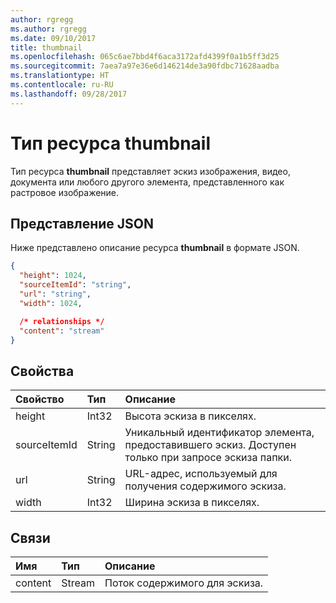 ```yaml
---
author: rgregg
ms.author: rgregg
ms.date: 09/10/2017
title: thumbnail
ms.openlocfilehash: 065c6ae7bbd4f6aca3172afd4399f0a1b5ff3d25
ms.sourcegitcommit: 7aea7a97e36e6d146214de3a90fdbc71628aadba
ms.translationtype: HT
ms.contentlocale: ru-RU
ms.lasthandoff: 09/28/2017
---
```

# <a name="thumbnail-resource-type"></a>Тип ресурса thumbnail

Тип ресурса **thumbnail** представляет эскиз изображения, видео, документа или любого другого элемента, представленного как растровое изображение.

## <a name="json-representation"></a>Представление JSON

Ниже представлено описание ресурса **thumbnail** в формате JSON.

<!-- {
  "blockType": "resource",
  "optionalProperties": ["content", "height", "width", "sourceItemId"],
  "@odata.type": "microsoft.graph.thumbnail"
}-->

```json
{
  "height": 1024,
  "sourceItemId": "string",
  "url": "string",
  "width": 1024,

  /* relationships */
  "content": "stream"
}
```

## <a name="properties"></a>Свойства

| Свойство     | Тип   | Описание                                                                                                                 |
| :----------- | :----- | :-------------------------------------------------------------------------------------------------------------------------- |
| height       | Int32  | Высота эскиза в пикселях.                                                                                     |
| sourceItemId | String | Уникальный идентификатор элемента, предоставившего эскиз. Доступен только при запросе эскиза папки. |
| url          | String | URL-адрес, используемый для получения содержимого эскиза.                                                                                |
| width        | Int32  | Ширина эскиза в пикселях.                                                                                      |

## <a name="relationships"></a>Связи

| Имя    | Тип   | Описание                           |
| :------ | :----- | :------------------------------------ |
| content | Stream | Поток содержимого для эскиза. |

<!-- uuid: 8fcb5dbc-d5aa-4681-8e31-b001d5168d79
2015-10-25 14:57:30 UTC -->
<!-- {
  "type": "#page.annotation",
  "description": "Thumbnail resource represents a single thumbnail for an item.",
  "section": "documentation",
  "tocPath": "Resources/Thumbnail"
} -->
